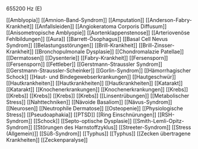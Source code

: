 655200 Hz (E)

[[Amblyopia]]
[[Amnion-Band-Syndrom]]
[[Amputation]]
[[Anderson-Fabry-Krankheit]]
[[Anfallsleiden]]
[[Angiokeratoma Corporis Diffusum]]
[[Anisometropische Amblyopie]]
[[Aortenklappenstenose]]
[[Arteriovenöse Fehlbildungen]]
[[Aura]]
[[Barrett-Ösophagus]]
[[Basal Cell Nevus Syndrom]]
[[Belastungsstörungen]]
[[Brill-Krankheit]]
[[Brill-Zinsser-Krankheit]]
[[Bronchopulmonale Dysplasie]]
[[Chondromalazie Patellae]]
[[Dermatosen]]
[[Dysenterie]]
[[Fabry-Krankheit]]
[[Fersensporn]]
[[Fersensporn]]
[[Fettleber]]
[[Gerstmann-Straussler Syndrom]]
[[Gerstmann-Straussler-Scheinker]]
[[Gorlin-Syndrom]]
[[Hämorrhagischer Schock]]
[[Haut- und Bindegewebserkrankungen]]
[[Hautgeschwür]]
[[Hautkrankheiten]]
[[Hautkrankheiten]]
[[Hautkrankheiten]]
[[Katarakt]]
[[Katarakt]]
[[Knochenerkrankungen]]
[[Knochenerkrankungen]]
[[Krebs]]
[[Krebs]]
[[Krebs]]
[[Krebs]]
[[Krebs]]
[[Linsentrübungen]]
[[Metabolischer Stress]]
[[Nahttechniken]]
[[Nävoide Basaliom]]
[[Nävus-Syndrom]]
[[Neurosen]]
[[Neutrophile Dermatose]]
[[Osteopenie]]
[[Physiologische Stress]]
[[Pseudoaphakia]]
[[PTSD]]
[[Ring Einschnürungen]]
[[RSH-Syndrom]]
[[Schock]]
[[Septo-optische Dysplasie]]
[[Smith-Lemli-Opitz-Syndrom]]
[[Störungen des Harnstoffzyklus]]
[[Streeter-Syndrom]]
[[Stress (Allgemein)]]
[[Süß-Syndrom]]
[[Typhus]]
[[Typhus]]
[[Zecken übertragene Krankheiten]]
[[Zeckenparalyse]]